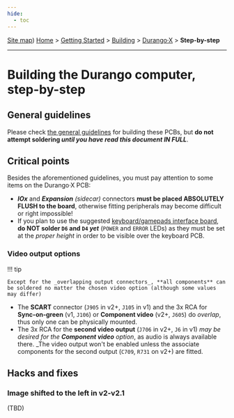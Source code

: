 ```yaml
---
hide:
  - toc
---
```

[Site map](../../../sitemap.md))
[Home](../../../index.md) > [Getting Started](../../../started.md) > [Building](../../building.md) > [Durango·X](../durango.md) > **Step-by-step**

---
# Building the Durango computer, step-by-step

## General guidelines

Please check [the general guidelines](../general.md) for building these PCBs, but **do not attempt soldering _until you have read this document IN FULL_**.

## Critical points

Besides the aforementioned guidelines, you must pay attention to some items on the Durango·X PCB:

- ***IOx*** and _**Expansion** (sidecar)_ connectors **must be placed ABSOLUTELY FLUSH to the board**, otherwise fitting peripherals may become difficult or right impossible!
- If you plan to use the suggested [keyboard/gamepads interface board](keyboard.md), **do NOT solder `D6` and `D4` _yet_** (`POWER` and `ERROR` LEDs) as they must be set at the _proper height_ in order to be visible over the keyboard PCB.

### Video output options

!!! tip

	Except for the _overlapping output connectors_, **all components** can be soldered no matter the chosen video option (although some values may differ)

- The **SCART** connector (`J905` in v2+, `J105` in v1) and the 3x RCA for **Sync-on-green** (v1, `J106`) or **Component video** (v2+, `J605`) do _overlap_, thus only one can be physically mounted.
- The 3x RCA for the **second video output** (`J706` in v2+, `J6` in v1) _may be desired for the **Component video** option_, as audio is always available there. _The video output won't be enabled unless the associate components for the second output (`C709`, `R731` on v2+) are fitted.

## Hacks and fixes

### Image shifted to the left in v2-v2.1

(TBD)
